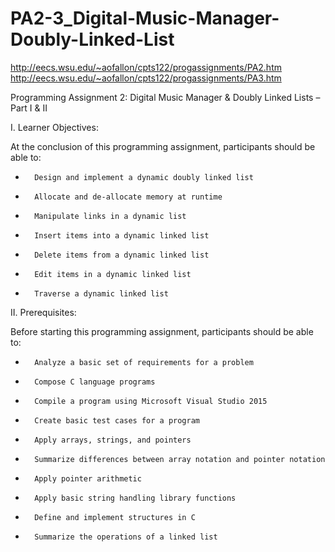 # PA2-3_Digital-Music-Manager-Doubly-Linked-List
http://eecs.wsu.edu/~aofallon/cpts122/progassignments/PA2.htm
http://eecs.wsu.edu/~aofallon/cpts122/progassignments/PA3.htm

Programming Assignment 2: Digital Music Manager & Doubly Linked Lists – Part I & II


I. Learner Objectives:

At the conclusion of this programming assignment, participants should be able to:

*       Design and implement a dynamic doubly linked list
*       Allocate and de-allocate memory at runtime
*       Manipulate links in a dynamic list
*       Insert items into a dynamic linked list
*       Delete items from a dynamic linked list
*       Edit items in a dynamic linked list
*       Traverse a dynamic linked list

II. Prerequisites:

Before starting this programming assignment, participants should be able to:

*       Analyze a basic set of requirements for a problem
*       Compose C language programs
*       Compile a program using Microsoft Visual Studio 2015
*       Create basic test cases for a program
*       Apply arrays, strings, and pointers
*       Summarize differences between array notation and pointer notation
*       Apply pointer arithmetic
*       Apply basic string handling library functions
*       Define and implement structures in C
*       Summarize the operations of a linked list

 

